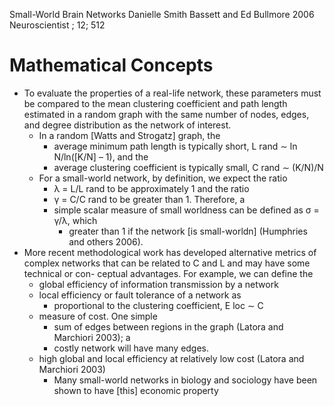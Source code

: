 Small-World Brain Networks
Danielle Smith Bassett and Ed Bullmore
2006 Neuroscientist ; 12; 512

# Mathematical Concepts

* To evaluate the properties of a real-life network, these parameters must be
  compared to the mean clustering coefficient and path length estimated in a
  random graph with the same number of nodes, edges, and degree distribution
  as the network of interest.
  * In a random [Watts and Strogatz] graph, the
    * average minimum path length is typically short, L rand ∼ ln N/ln([K/N] – 1), and the
    * average clustering coefficient is typically small, C rand ∼ (K/N)/N
  * For a small-world network, by definition, we expect the ratio
    * λ = L/L rand to be approximately 1 and the ratio
    * γ = C/C rand to be greater than 1.  Therefore, a
    * simple scalar measure of small worldness can be defined as σ = γ/λ, which
      * greater than 1 if the network [is small-worldn]
        (Humphries and others 2006).
* More recent methodological work has developed alternative metrics of complex
  networks that can be related to C and L and may have some technical or con-
  ceptual advantages. For example, we can define the
    * global efficiency of information transmission by a network
    * local efficiency or fault tolerance of a network as
      * proportional to the clustering coefficient, E loc ∼ C
    * measure of cost. One simple
      * sum of edges between regions in the graph (Latora and Marchiori 2003); a
      * costly network will have many edges.
  * high global and local efficiency at relatively low cost
    (Latora and Marchiori 2003)
    * Many small-world networks in biology and sociology have been shown to
      have [this] economic property

